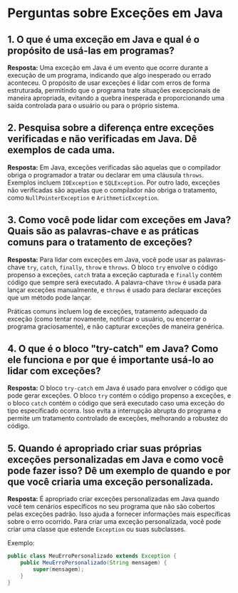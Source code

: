 # Perguntas sobre Exceções em Java

## 1. O que é uma exceção em Java e qual é o propósito de usá-las em programas?

**Resposta:**
Uma exceção em Java é um evento que ocorre durante a execução de um programa, indicando que algo inesperado ou errado aconteceu. O propósito de usar exceções é lidar com erros de forma estruturada, permitindo que o programa trate situações excepcionais de maneira apropriada, evitando a quebra inesperada e proporcionando uma saída controlada para o usuário ou para o próprio sistema.

## 2. Pesquisa sobre a diferença entre exceções verificadas e não verificadas em Java. Dê exemplos de cada uma.

**Resposta:**
Em Java, exceções verificadas são aquelas que o compilador obriga o programador a tratar ou declarar em uma cláusula `throws`. Exemplos incluem `IOException` e `SQLException`. Por outro lado, exceções não verificadas são aquelas que o compilador não obriga o tratamento, como `NullPointerException` e `ArithmeticException`.

## 3. Como você pode lidar com exceções em Java? Quais são as palavras-chave e as práticas comuns para o tratamento de exceções?

**Resposta:**
Para lidar com exceções em Java, você pode usar as palavras-chave `try`, `catch`, `finally`, `throw` e `throws`. O bloco `try` envolve o código propenso a exceções, `catch` trata a exceção capturada e `finally` contém código que sempre será executado. A palavra-chave `throw` é usada para lançar exceções manualmente, e `throws` é usado para declarar exceções que um método pode lançar.

Práticas comuns incluem log de exceções, tratamento adequado da exceção (como tentar novamente, notificar o usuário, ou encerrar o programa graciosamente), e não capturar exceções de maneira genérica.

## 4. O que é o bloco "try-catch" em Java? Como ele funciona e por que é importante usá-lo ao lidar com exceções?

**Resposta:**
O bloco `try-catch` em Java é usado para envolver o código que pode gerar exceções. O bloco `try` contém o código propenso a exceções, e o bloco `catch` contém o código que será executado caso uma exceção do tipo especificado ocorra. Isso evita a interrupção abrupta do programa e permite um tratamento controlado de exceções, melhorando a robustez do código.

## 5. Quando é apropriado criar suas próprias exceções personalizadas em Java e como você pode fazer isso? Dê um exemplo de quando e por que você criaria uma exceção personalizada.

**Resposta:**
É apropriado criar exceções personalizadas em Java quando você tem cenários específicos no seu programa que não são cobertos pelas exceções padrão. Isso ajuda a fornecer informações mais específicas sobre o erro ocorrido. Para criar uma exceção personalizada, você pode criar uma classe que estende `Exception` ou suas subclasses.

Exemplo:
```java
public class MeuErroPersonalizado extends Exception {
    public MeuErroPersonalizado(String mensagem) {
        super(mensagem);
    }
}
